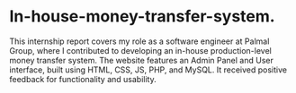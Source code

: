 # In-house-money-transfer-system.
This internship report covers my role as a software engineer at Palmal Group, where I contributed to developing an in-house production-level money transfer system. The website features an Admin Panel and User interface, built using HTML, CSS, JS, PHP, and MySQL. It received positive feedback for functionality and usability.
